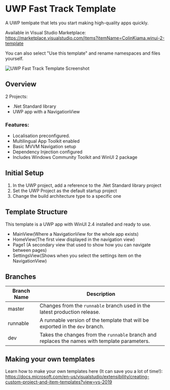 # UWP Fast Track Template
A UWP temlpate that lets you start making high-quality apps quickly.

Available in Visual Studio Marketplace: https://marketplace.visualstudio.com/items?itemName=ColinKiama.winui-2-template

You can also select "Use this template" and rename namespaces and files yourself.

![UWP Fast Track Template Screenshot](img/WinUI2Template.png)

## Overview
2 Projects:
- .Net Standard library
- UWP app with a NavigationView

### Features:
- Localisation preconfigured. 
- Multilingual App Toolkit enabled
- Basic MVVM Navigation setup
- Dependency Injection configured
- Includes Windows Community Toolkit and WinUI 2 package

## Initial Setup
1. In the UWP project, add a reference to the .Net Standard library project
2. Set the UWP Project as the default startup project
3. Change the build architecture type to a specific one

## Template Structure
This template is a UWP app with WinUI 2.4 installed and ready to use.

- MainView(Where a NavigationView for the whole app exists)
- HomeView(The first view displayed in the navigation view)
- Page1 (A secondary view that used to show how you can navigate between pages)
- SettingsView(Shows when you select the settings item on the NavigationView)

## Branches
| Branch Name | Description |
|-------------|----------- |
| master | Changes from the `runnable` branch used in the latest production release. |
| runnable | A runnable version of the template that will be exported in the `dev` branch. |
| dev | Takes the changes from the `runnable` branch and replaces the names with template parameters.|

## Making your own templates
Learn how to make your own templates here (It can save you a lot of time!): https://docs.microsoft.com/en-us/visualstudio/extensibility/creating-custom-project-and-item-templates?view=vs-2019
